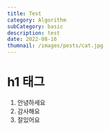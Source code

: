```yaml
---
title: Test
category: Algorithm
subCategory: basic
description: test
date: 2022-08-16
thumnail: /images/posts/cat.jpg
---
```


# h1 태그

1. 안녕하세요
2. 감사해요
3. 잘있어요
